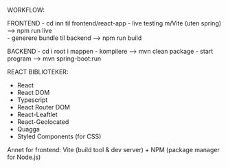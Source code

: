WORKFLOW:

  FRONTEND
    - cd inn til frontend/react-app
    - live testing m/Vite (uten spring) --> npm run live  
    - generere bundle til backend --> npm run build 
  
  BACKEND
    - cd i root i mappen
    - kompilere --> mvn clean package
    - start program --> mvn spring-boot:run  


REACT BIBLIOTEKER: 
  - React
  - React DOM
  - Typescript
  - React Router DOM
  - React-Leaftlet
  - React-Geolocated
  - Quagga
  - Styled Components (for CSS)

Annet for frontend: Vite (build tool & dev server) + NPM (package manager for Node.js) 
